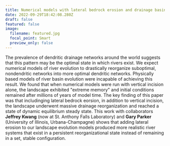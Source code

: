 ```yaml
---
title: Numerical models with lateral bedrock erosion and drainage basin reorganization
date: 2022-09-29T18:42:08.280Z
draft: false
featured: false
image:
  filename: featured.jpg
  focal_point: Smart
  preview_only: false
---
```

The prevalence of dendritic drainage networks around the world suggests that this pattern may be the optimal state in which rivers exist. We expect numerical models of river evolution to drastically reorganize suboptimal, nondendritic networks into more optimal dendritic networks. Physically based models of river basin evolution were incapable of achieving this result. We found that when numerical models were run with vertical incision alone, the landscape exhibited "extreme memory" and initial conditions remained after millions of years of model time. The key finding of this paper was that includinging lateral bedrock eorsion, in addition to vertical incision, the landscape underwent massive drainage reorganization and reached a state of dynamic equilibrium steady state. This work with collaborators **Jeffrey Kwang** (now at St. Anthony Falls Laboratory) and **Gary Parker** (University of Illinois, Urbana-Champagne) shows that adding lateral erosion to our landscape evolution models produced more realistic river systems that exist in a persistent reorganizational state instead of remaining in a set, stable configuration.  
